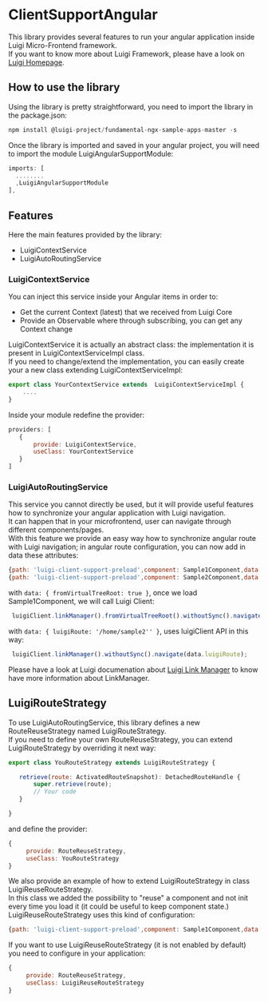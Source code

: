# ClientSupportAngular

This library provides several features to run your angular application inside Luigi Micro-Frontend framework.  
If you want to know more about Luigi Framework, please have a look on [Luigi Homepage](https://luigi-project.io/).

## How to use the library
Using the library is pretty straightforward, you need to import the library in the package.json:
```javascript
npm install @luigi-project/fundamental-ngx-sample-apps-master -s
```

Once the library is imported and saved in your angular project, you will need to import the module LuigiAngularSupportModule:

```javascript
imports: [
  ........
  ,LuigiAngularSupportModule
],
```

## Features
Here the main features provided by the library:
* LuigiContextService
* LuigiAutoRoutingService

### LuigiContextService
You can inject this service inside your Angular items in order to:
* Get the current Context (latest) that we received from Luigi Core
* Provide an Observable<Context> where through subscribing, you can get any Context change     
    
LuigiContextService it is actually an abstract class: the implementation it is present in LuigiContextServiceImpl class.  
If you need to change/extend the implementation, you can easily create your a new class extending LuigiContextServiceImpl:

```javascript
export class YourContextService extends  LuigiContextServiceImpl {
    ....    
}

```
Inside your module redefine the provider:
 ```javascript
providers: [
    {
        provide: LuigiContextService,
        useClass: YourContextService
    }
]
 ```
    
### LuigiAutoRoutingService
This service you cannot directly be used, but it will provide useful features how to synchronize your angular application with Luigi navigation.  
It can happen that in your microfrontend, user can navigate through different components/pages.  
With this feature we provide an easy way how to synchronize angular route with Luigi navigation; in angular route configuration, you can now add in data these attributes:

 ```javascript
{path: 'luigi-client-support-preload',component: Sample1Component,data: { fromVirtualTreeRoot: true }}
{path: 'luigi-client-support-preload',component: Sample2Component,data: { luigiRoute: '/home/sample2' }}
 ```

with `data: { fromVirtualTreeRoot: true }`, once we load Sample1Component, we will call Luigi Client:
 ```javascript
  luigiClient.linkManager().fromVirtualTreeRoot().withoutSync().navigate({route url});
 ```
with `data: { luigiRoute: '/home/sample2'' }`, uses luigiClient API in this way:
 ```javascript
  luigiClient.linkManager().withoutSync().navigate(data.luigiRoute);
 ```
Please have a look at Luigi documenation about [Luigi Link Manager](https://docs.luigi-project.io/docs/luigi-client-api/?section=linkmanager) to know have more information about LinkManager.


## LuigiRouteStrategy
To use LuigiAutoRoutingService, this library defines a new RouteReuseStrategy named LuigiRouteStrategy.  
If you need to define your own RouteReuseStrategy, you can extend LuigiRouteStrategy by overriding it next way:

 ```javascript
export class YouRouteStrategy extends LuigiRouteStrategy {

    retrieve(route: ActivatedRouteSnapshot): DetachedRouteHandle {
        super.retrieve(route);
        // Your code
    }

}
 ```
and define the provider:
 ```javascript
 {
      provide: RouteReuseStrategy,
      useClass: YouRouteStrategy
 }
 ```

We also provide an example of how to extend LuigiRouteStrategy in class LuigiReuseRouteStrategy.  
In this class we added the possibility to "reuse" a component and not init every time you load it (it could be useful to keep component state.)  
LuigiReuseRouteStrategy uses this kind of configuration:
 ```javascript
{path: 'luigi-client-support-preload',component: Sample1Component,data: { reuse: true }}
 ```

If you want to use LuigiReuseRouteStrategy (it is not enabled by default) you need to configure in your application:
 ```javascript
 {
      provide: RouteReuseStrategy,
      useClass: LuigiReuseRouteStrategy
 }
 ```




 
 
